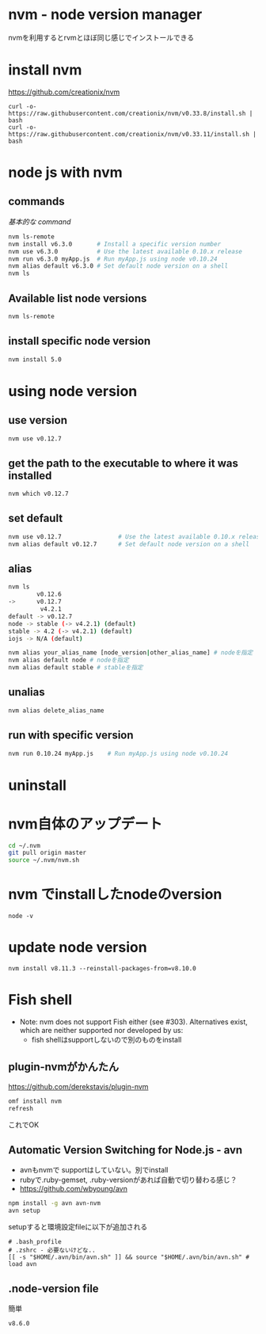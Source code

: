 nvm - node version manager
==========================

nvmを利用するとrvmとほぼ同じ感じでインストールできる


# install nvm

<https://github.com/creationix/nvm>

```
curl -o- https://raw.githubusercontent.com/creationix/nvm/v0.33.8/install.sh | bash
curl -o- https://raw.githubusercontent.com/creationix/nvm/v0.33.11/install.sh | bash
```


# node js with nvm

## commands

*基本的な command*

```sh
nvm ls-remote
nvm install v6.3.0       # Install a specific version number
nvm use v6.3.0           # Use the latest available 0.10.x release
nvm run v6.3.0 myApp.js  # Run myApp.js using node v0.10.24
nvm alias default v6.3.0 # Set default node version on a shell
nvm ls
```

## Available list node versions

```sh
nvm ls-remote
```

## install specific node version

```sh
nvm install 5.0
```

# using node version

## use version

```sh
nvm use v0.12.7
```

## get the path to the executable to where it was installed

```sh
nvm which v0.12.7
```

## set default

```sh
nvm use v0.12.7                # Use the latest available 0.10.x release
nvm alias default v0.12.7      # Set default node version on a shell
```

## alias


```sh
nvm ls
        v0.12.6
->      v0.12.7
         v4.2.1
default -> v0.12.7
node -> stable (-> v4.2.1) (default)
stable -> 4.2 (-> v4.2.1) (default)
iojs -> N/A (default)
```

```sh
nvm alias your_alias_name [node_version|other_alias_name] # nodeを指定
nvm alias default node # nodeを指定
nvm alias default stable # stableを指定
```

## unalias

```sh
nvm alias delete_alias_name
```

## run with specific version

```sh
nvm run 0.10.24 myApp.js    # Run myApp.js using node v0.10.24
```


# uninstall



# nvm自体のアップデート


```sh
cd ~/.nvm
git pull origin master
source ~/.nvm/nvm.sh
```

# nvm でinstallしたnodeのversion

`node -v`

# update node version

```
nvm install v8.11.3 --reinstall-packages-from=v8.10.0
```


# Fish shell

+ Note: nvm does not support Fish either (see #303). Alternatives exist, which are neither supported nor developed by us:
  + fish shellはsupportしないので別のものをinstall

## plugin-nvmがかんたん

<https://github.com/derekstavis/plugin-nvm>

```sh
omf install nvm
refresh
```
これでOK

## Automatic Version Switching for Node.js - avn

+ avnもnvmで supportはしていない。別でinstall
+ rubyで.ruby-gemset, .ruby-versionがあれば自動で切り替わる感じ？
+ <https://github.com/wbyoung/avn>

```sh
npm install -g avn avn-nvm
avn setup
```

setupすると環境設定fileに以下が追加される

```
# .bash_profile
# .zshrc - 必要ないけどな..
[[ -s "$HOME/.avn/bin/avn.sh" ]] && source "$HOME/.avn/bin/avn.sh" # load avn
```

## .node-version file

簡単

```
v8.6.0
```